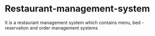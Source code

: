 # Restaurant-management-system
It is a restaurant management system which contains menu, bed -reservation and order management systems
